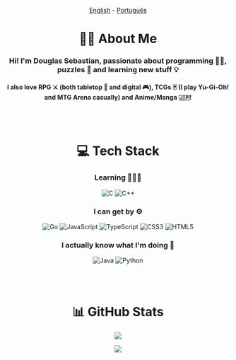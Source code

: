 <div align="center">

[English](https://github.com/NiiMiyo/NiiMiyo/blob/main/README.md) - [Português](https://github.com/NiiMiyo/NiiMiyo/blob/main/readme%20pt-br.md)

# 🧑🏽 About Me

### Hi! I'm **Douglas Sebastian**, passionate about programming 👨‍💻, puzzles 🧩 and learning new stuff 💡

#### I also love RPG ⚔ (both tabletop 🎲 and digital 🎮), TCGs 🃏 (I play Yu-Gi-Oh! and MTG Arena casually) and Anime/Manga 🇯🇵!

<br><br>

# 💻 Tech Stack

### Learning 👨🏽‍🎓

![C](https://img.shields.io/badge/c-%2300599C.svg?style=for-the-badge&logo=c&logoColor=white)
![C++](https://img.shields.io/badge/c++-%2300599C.svg?style=for-the-badge&logo=c%2B%2B&logoColor=white)

### I can get by ⚙

![Go](https://img.shields.io/badge/go-%2300ADD8.svg?style=for-the-badge&logo=go&logoColor=white)
![JavaScript](https://img.shields.io/badge/javascript-%23323330.svg?style=for-the-badge&logo=javascript&logoColor=%23F7DF1E)
![TypeScript](https://img.shields.io/badge/typescript-%23007ACC.svg?style=for-the-badge&logo=typescript&logoColor=white)
![CSS3](https://img.shields.io/badge/css3-%231572B6.svg?style=for-the-badge&logo=css3&logoColor=white)
![HTML5](https://img.shields.io/badge/html5-%231572B6.svg?style=for-the-badge&logo=HTML5&logoColor=white)

### I actually know what I'm doing 🧠

![Java](https://img.shields.io/badge/java-%23bd2326.svg?style=for-the-badge&logo=JAVA&logoColor=white)
![Python](https://img.shields.io/badge/python-3670A0?style=for-the-badge&logo=python&logoColor=ffdd54)

<br><br>

# 📊 GitHub Stats

<a href="https://github.com/anuraghazra/github-readme-stats#github-stats-card"><img align="center" src="https://github-readme-stats.vercel.app/api?username=NiiMiyo&show_icons=true&hide_title=true&hide_border=false&include_all_commits=true&ring_color=744DA9&icon_color=744DA9&text_color=FFFFFF&text_bold=true&bg_color=170f21&border_color=744DA9&locale=en&disable_animations=false&count_private=false"/></a>

<a href="https://github.com/anuraghazra/github-readme-stats#top-languages-card"><img align="center" src="https://github-readme-stats.vercel.app/api/top-langs?username=NiiMiyo&hide_title=true&hide_border=false&text_color=FFFFFF&bg_color=170f21&border_color=744DA9&langs_count=4"/></a>

</div>

<!-- Proudly created with GPRM ( https://gprm.itsvg.in ) -->
